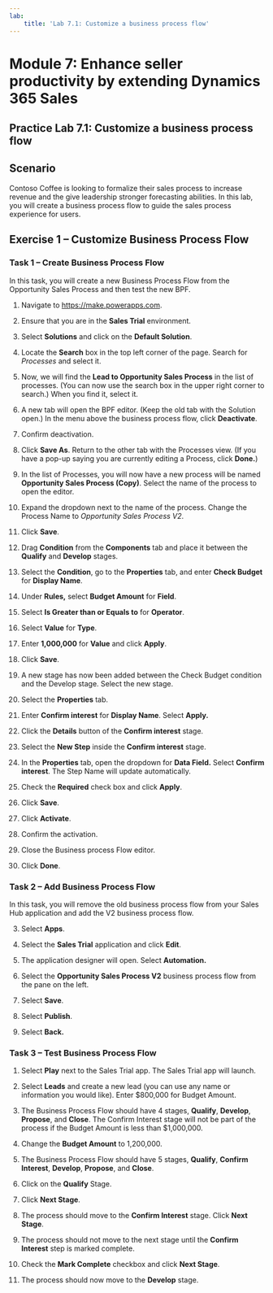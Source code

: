 ```yaml
---
lab:
    title: 'Lab 7.1: Customize a business process flow'
---
```


# Module 7: Enhance seller productivity by extending Dynamics 365 Sales

## Practice Lab 7.1: Customize a business process flow

## Scenario

Contoso Coffee is looking to formalize their sales process to
increase revenue and the give leadership stronger forecasting abilities. In this lab, you will create a business process flow to guide the
sales process experience for users.

## Exercise 1 – Customize Business Process Flow
### Task 1 – Create Business Process Flow

In this task, you will create a new Business Process Flow from the Opportunity
Sales Process and then test the new BPF.

1.  Navigate to <https://make.powerapps.com>.

2.  Ensure that you are in the **Sales Trial** environment. 

3.  Select **Solutions** and click on the **Default Solution**.

4.  Locate the **Search** box in the top left corner of the page. Search for *Processes* and select it.

6.  Now, we will find the **Lead to Opportunity Sales Process** in the list of processes. (You can now use the search box in the upper right corner to search.) When you find it, select it.

8.  A new tab will open the BPF editor. (Keep the old tab with the Solution open.) In the menu above the business process flow, click **Deactivate**.

9.  Confirm deactivation.

10. Click **Save As**. Return to the other tab with the Processes view. (If you have a pop-up saying you are currently editing a Process, click **Done.**)

11. In the list of Processes, you will now have a new process will be named **Opportunity Sales Process (Copy)**. Select the name of the process to open the editor.

12. Expand the dropdown next to the name of the process. Change the Process Name to *Opportunity Sales Process V2*.

13. Click **Save**.

14. Drag **Condition** from the **Components** tab and place it between the
    **Qualify** and **Develop** stages.

15. Select the **Condition**, go to the **Properties** tab, and enter **Check
    Budget** for **Display Name**.

16. Under **Rules,** select **Budget Amount** for **Field**.

17. Select **Is Greater than or Equals to** for **Operator**.

18. Select **Value** for **Type**.

19. Enter **1,000,000** for **Value** and click **Apply**.

20. Click **Save**.

21. A new stage has now been added between the Check Budget condition and the Develop stage. Select the new stage.

22. Select the **Properties** tab.

23. Enter **Confirm interest** for **Display Name**. Select **Apply.**

24. Click the **Details** button of the **Confirm interest** stage.

25. Select the **New Step** inside the **Confirm interest** stage.

26. In the **Properties** tab, open the dropdown for **Data Field.** Select **Confirm interest**. The Step Name will update automatically.

27. Check the **Required** check box and click **Apply**.

28. Click **Save**.

29. Click **Activate**.

30. Confirm the activation.

31. Close the Business process Flow editor.

33. Click **Done**.

### Task 2 – Add Business Process Flow

In this task, you will remove the old business process flow from your Sales Hub
application and add the V2 business process flow.

3.  Select **Apps**.

4.  Select the **Sales Trial** application and click **Edit**.

5.  The application designer will open. Select **Automation.**

6.  Select the **Opportunity Sales Process V2** business process flow from the pane on the left. 

7.  Select **Save**.

8.  Select **Publish**.

9.  Select **Back.**

### Task 3 – Test Business Process Flow

1.  Select **Play** next to the Sales Trial app. The Sales Trial app will launch.

2. Select **Leads** and create a new lead (you can use any name or information you would like). Enter $800,000 for Budget Amount.

12. The Business Process Flow should have 4 stages, **Qualify**, **Develop**,
    **Propose**, and **Close**. The Confirm Interest stage will not be part of the
    process if the Budget Amount is less than $1,000,000.

13. Change the **Budget Amount** to 1,200,000.

14. The Business Process Flow should have 5 stages, **Qualify**, **Confirm Interest**, **Develop**, **Propose**, and **Close**.

15. Click on the **Qualify** Stage.

16. Click **Next Stage**.

17. The process should move to the **Confirm Interest** stage. Click **Next Stage**.

18. The process should not move to the next stage until the **Confirm Interest**
    step is marked complete.

19. Check the **Mark Complete** checkbox and click **Next Stage**.

20. The process should now move to the **Develop** stage.
